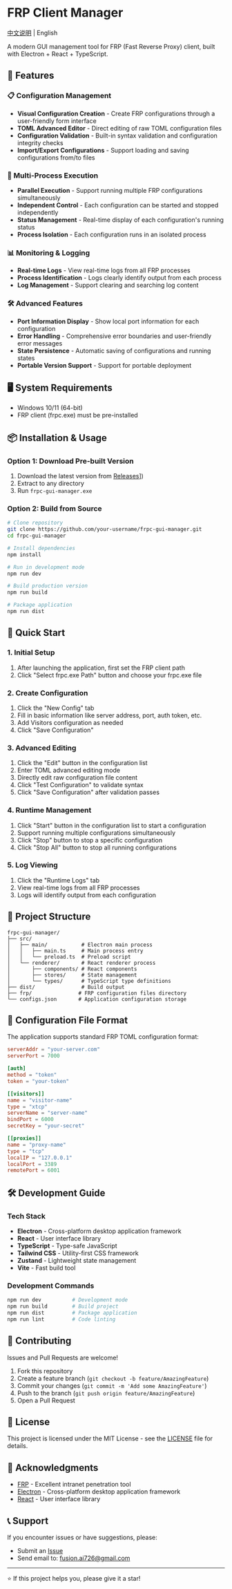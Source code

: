 # FRP Client Manager

[中文说明](README_CN.md) | English

A modern GUI management tool for FRP (Fast Reverse Proxy) client, built with Electron + React + TypeScript.

## 🌟 Features

### 📋 Configuration Management
- **Visual Configuration Creation** - Create FRP configurations through a user-friendly form interface
- **TOML Advanced Editor** - Direct editing of raw TOML configuration files
- **Configuration Validation** - Built-in syntax validation and configuration integrity checks
- **Import/Export Configurations** - Support loading and saving configurations from/to files

### 🚀 Multi-Process Execution
- **Parallel Execution** - Support running multiple FRP configurations simultaneously
- **Independent Control** - Each configuration can be started and stopped independently
- **Status Management** - Real-time display of each configuration's running status
- **Process Isolation** - Each configuration runs in an isolated process

### 📊 Monitoring & Logging
- **Real-time Logs** - View real-time logs from all FRP processes
- **Process Identification** - Logs clearly identify output from each process
- **Log Management** - Support clearing and searching log content

### 🛠️ Advanced Features
- **Port Information Display** - Show local port information for each configuration
- **Error Handling** - Comprehensive error boundaries and user-friendly error messages
- **State Persistence** - Automatic saving of configurations and running states
- **Portable Version Support** - Support for portable deployment

## 🖥️ System Requirements

- Windows 10/11 (64-bit)
- FRP client (frpc.exe) must be pre-installed

## 📦 Installation & Usage

### Option 1: Download Pre-built Version
1. Download the latest version from [Releases]([https://github.com/hyper-fa/frpc_manager/releases)])
2. Extract to any directory
3. Run `frpc-gui-manager.exe`

### Option 2: Build from Source
```bash
# Clone repository
git clone https://github.com/your-username/frpc-gui-manager.git
cd frpc-gui-manager

# Install dependencies
npm install

# Run in development mode
npm run dev

# Build production version
npm run build

# Package application
npm run dist
```

## 🚀 Quick Start

### 1. Initial Setup
1. After launching the application, first set the FRP client path
2. Click "Select frpc.exe Path" button and choose your frpc.exe file

### 2. Create Configuration
1. Click the "New Config" tab
2. Fill in basic information like server address, port, auth token, etc.
3. Add Visitors configuration as needed
4. Click "Save Configuration"

### 3. Advanced Editing
1. Click the "Edit" button in the configuration list
2. Enter TOML advanced editing mode
3. Directly edit raw configuration file content
4. Click "Test Configuration" to validate syntax
5. Click "Save Configuration" after validation passes

### 4. Runtime Management
1. Click "Start" button in the configuration list to start a configuration
2. Support running multiple configurations simultaneously
3. Click "Stop" button to stop a specific configuration
4. Click "Stop All" button to stop all running configurations

### 5. Log Viewing
1. Click the "Runtime Logs" tab
2. View real-time logs from all FRP processes
3. Logs will identify output from each configuration

## 📁 Project Structure

```
frpc-gui-manager/
├── src/
│   ├── main/           # Electron main process
│   │   ├── main.ts     # Main process entry
│   │   └── preload.ts  # Preload script
│   └── renderer/       # React renderer process
│       ├── components/ # React components
│       ├── stores/     # State management
│       └── types/      # TypeScript type definitions
├── dist/               # Build output
├── frp/               # FRP configuration files directory
└── configs.json       # Application configuration storage
```

## 🔧 Configuration File Format

The application supports standard FRP TOML configuration format:

```toml
serverAddr = "your-server.com"
serverPort = 7000

[auth]
method = "token"
token = "your-token"

[[visitors]]
name = "visitor-name"
type = "xtcp"
serverName = "server-name"
bindPort = 6000
secretKey = "your-secret"

[[proxies]]
name = "proxy-name"
type = "tcp"
localIP = "127.0.0.1"
localPort = 3389
remotePort = 6001
```

## 🛠️ Development Guide

### Tech Stack
- **Electron** - Cross-platform desktop application framework
- **React** - User interface library
- **TypeScript** - Type-safe JavaScript
- **Tailwind CSS** - Utility-first CSS framework
- **Zustand** - Lightweight state management
- **Vite** - Fast build tool

### Development Commands
```bash
npm run dev          # Development mode
npm run build        # Build project
npm run dist         # Package application
npm run lint         # Code linting
```

## 🤝 Contributing

Issues and Pull Requests are welcome!

1. Fork this repository
2. Create a feature branch (`git checkout -b feature/AmazingFeature`)
3. Commit your changes (`git commit -m 'Add some AmazingFeature'`)
4. Push to the branch (`git push origin feature/AmazingFeature`)
5. Open a Pull Request

## 📄 License

This project is licensed under the MIT License - see the [LICENSE](LICENSE) file for details.

## 🙏 Acknowledgments

- [FRP](https://github.com/fatedier/frp) - Excellent intranet penetration tool
- [Electron](https://electronjs.org/) - Cross-platform desktop application framework
- [React](https://reactjs.org/) - User interface library

## 📞 Support

If you encounter issues or have suggestions, please:
- Submit an [Issue](https://github.com/your-username/frpc-gui-manager/issues)
- Send email to: fusion.ai726@gmail.com

---

⭐ If this project helps you, please give it a star!


